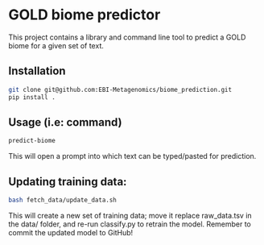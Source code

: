 # GOLD biome predictor
This project contains a library and command line tool to predict a GOLD biome for a given set of text.

## Installation
```bash
git clone git@github.com:EBI-Metagenomics/biome_prediction.git
pip install .
```
## Usage (i.e: command)
```bash
predict-biome
```
This will open a prompt into which text can be typed/pasted for prediction.

## Updating training data:
```bash
bash fetch_data/update_data.sh
```
This will create a new set of training data; move it replace raw_data.tsv in the data/ folder, 
and re-run classify.py to retrain the model. Remember to commit the updated model to GitHub!